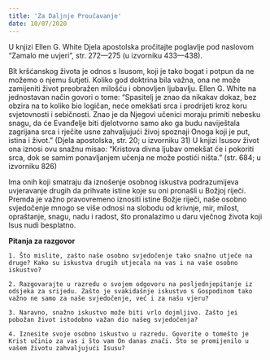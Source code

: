 ```yaml
---
title: 'Za Daljnje Proučavanje'
date: 10/07/2020
---
```


U knjizi Ellen G. White Djela apostolska pročitajte poglavlje pod naslovom “Zamalo me uvjeri”, str. 272—275 (u izvorniku 433—438).

Bît kršćanskog života je odnos s Isusom, koji je tako bogat i potpun da ne možemo o njemu šutjeti. Koliko god doktrina bila važna, ona ne može zamijeniti život preobražen milošću i obnovljen ljubavlju. Ellen G. White na jednostavan način govori o tome: “Spasitelj je znao da nikakav dokaz, bez obzira na to koliko bio logičan, neće omekšati srca i prodrijeti kroz koru svjetovnosti i sebičnosti. Znao je da Njegovi učenici moraju primiti nebesku snagu, da će Evanđelje biti djelotvorno samo ako ga budu naviještala zagrijana srca i rječite usne zahvaljujući živoj spoznaji Onoga koji je put, istina i život.” (Djela apostolska, str. 20; u izvorniku 31) U knjizi Isusov život ona iznosi ovu snažnu misao: “Kristova divna ljubav omekšat će i pokoriti srca, dok se samim ponavljanjem učenja ne može postići ništa.” (str. 684; u izvorniku 826)

Ima onih koji smatraju da iznošenje osobnog iskustva podrazumijeva uvjeravanje drugih da prihvate istine koje su oni pronašli u Božjoj riječi. Premda je važno pravovremeno iznositi istine Božje riječi, naše osobno svjedočenje mnogo se više odnosi na slobodu od krivnje, mir, milost, opraštanje, snagu, nadu i radost, što pronalazimo u daru vječnog života koji Isus nudi besplatno.

**Pitanja za razgovor**

`1.	Što mislite, zašto naše osobno svjedočenje tako snažno utječe na druge? Kako su iskustva drugih utjecala na vas i na vaše osobno iskustvo?`

`2.	Razgovarajte u razredu o svojem odgovoru na posljednjepitanje iz odsjeka za srijedu. Zašto je svakidašnje iskustvo s Gospodinom tako važno ne samo za naše svjedočenje, već i za našu vjeru?`

`3.	Naravno, snažno iskustvo može biti vrlo dojmljivo. Zašto jei pobožan život istodobno važan dio našeg svjedočenja?`

`4.	Iznesite svoje osobno iskustvo u razredu. Govorite o tomešto je Krist učinio za vas i što vam On danas znači. Što se promijenilo u vašem životu zahvaljujući Isusu?`